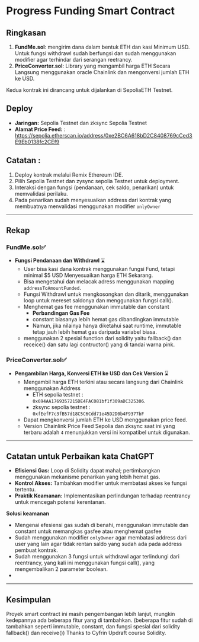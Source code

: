 # Progress Funding Smart Contract

## Ringkasan
1. **FundMe.sol**: mengirim dana dalam bentuk ETH dan kasi Minimum USD. Untuk fungsi withdrawl sudah berfungsi dan sudah menggunakan modifier agar terhindar dari serangan reetrancy.
2. **PriceConverter.sol**: Library yang mengambil harga ETH Secara Langsung menggunakan oracle Chainlink dan mengonversi jumlah ETH ke USD.

Kedua kontrak ini dirancang untuk dijalankan di SepoliaETH Testnet.

## Deploy
- **Jaringan:** Sepolia Testnet dan zksync Sepolia Testnet
- **Alamat Price Feed:** : https://sepolia.etherscan.io/address/0xe2BC6A618bD2C8408769cCed3E9Eb0138fc2CEf9

## Catatan : 
1. Deploy kontrak melalui Remix Ethereum IDE.
2. Pilih Sepolia Testnet dan zysync sepolia Testnet untuk deployment.
3. Interaksi dengan fungsi (pendanaan, cek saldo, penarikan) untuk memvalidasi perilaku.
4. Pada penarikan sudah menyesuaikan address dari kontrak yang membuatnya menvalidasi menggunakan modifier `onlyOwner`

---

## Rekap

### FundMe.sol✅

- **Fungsi Pendanaan dan Withdrawl** ⌛
  - User bisa kasi dana kontrak menggunakan fungsi Fund, tetapi minimal $5 USD Menyesuaikan harga ETH Sekarang.
  - Bisa mengetahui dan melacak adress menggunakan mapping `addressToAmountFunded`.
  - Fungsi Withdrawl untuk mengkosongkan dan ditarik, menggunakan loop untuk mereset saldonya dan menggunakan fungsi call().
  - Menghemat gas fee menggunakan immutable dan constant
    - **Perbandingan Gas Fee**
    - constant biasanya lebih hemat gas dibandingkan immutable
    - Namun, jika nilainya hanya diketahui saat runtime, immutable tetap jauh lebih hemat gas daripada variabel biasa.
  - menggunakan 2 spesial function dari solidity yaitu fallback() dan receice() dan satu lagi contructor() yang di tandai warna pink.

### PriceConverter.sol✅
- **Pengambilan Harga, Konversi ETH ke USD dan Cek Version** ⌛
  - Mengambil harga ETH terkini atau secara langsung dari Chainlink menggunakan Address
    - ETH sepolia testnet : `0x694AA1769357215DE4FAC081bf1f309aDC325306`.
    - zksync sepolia testnet : `0xfEefF7c3fB57d18C5C6Cdd71e45D2D0b4F9377bF`
  - Dapat mengkonversi jumlah ETH ke USD menggunakan price feed.
  - Version Chainlink Price Feed Sepolia dan zksync saat ini yang terbaru adalah `4` menunjukkan versi ini kompatibel untuk digunakan.
    
    
---

## Catatan untuk Perbaikan kata ChatGPT
- **Efisiensi Gas:** Loop di Solidity dapat mahal; pertimbangkan menggunakan mekanisme penarikan yang lebih hemat gas.
- **Kontrol Akses:** Tambahkan modifier untuk membatasi akses ke fungsi tertentu.
- **Praktik Keamanan:** Implementasikan perlindungan terhadap reentrancy untuk mencegah potensi kerentanan.


**Solusi keamanan** 
  
  - Mengenai efesiensi gas sudah di benahi, menggunakan immutable dan constant untuk memangkas gasfee atau menghemat gasfee
  - Sudah menggunakan modifier `onlyOwner` agar membatasi address dari user yang lain agar tidak rentan saldo yang sudah ada pada address pembuat kontrak. 
  - Sudah menggunakan 3 fungsi untuk withdrawl agar terlindungi dari reentrancy, yang kali ini menggunakan fungsi call(), yang mengembalikan 2 parameter boolean.
  - 
---

## Kesimpulan
Proyek smart contract ini masih pengembangan lebih lanjut, mungkin kedepannya ada beberapa fitur yang di tambahkan.
(beberapa fitur sudah di tambahkan seperti immutable, constant, dan fungsi spesial dari solidity fallback() dan receive())
Thanks to Cyfrin Updraft course Solidity.


